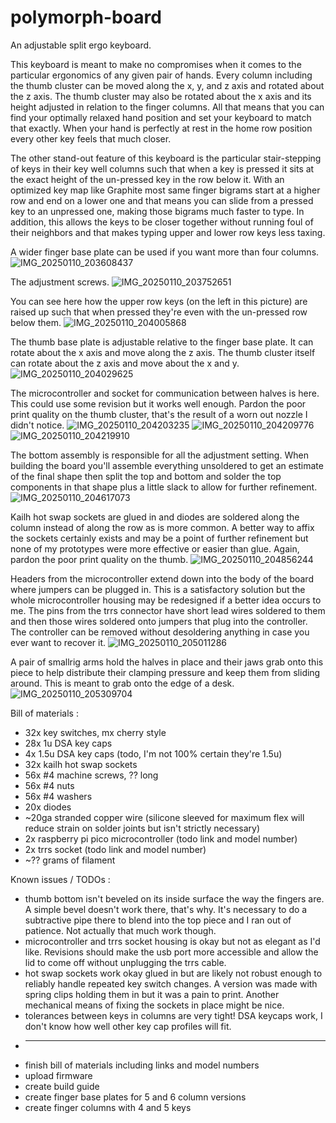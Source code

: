# polymorph-board
An adjustable split ergo keyboard.

This keyboard is meant to make no compromises when it comes to the particular ergonomics of any given pair of hands. Every column including the thumb cluster can be moved along the x, y, and z axis and rotated about the z axis. The thumb cluster may also be rotated about the x axis and its height adjusted in relation to the finger columns. All that means that you can find your optimally relaxed hand position and set your keyboard to match that exactly. When your hand is perfectly at rest in the home row position every other key feels that much closer. 

The other stand-out feature of this keyboard is the particular stair-stepping of keys in their key well columns such that when a key is pressed it sits at the exact height of the un-pressed key in the row below it. With an optimized key map like Graphite most same finger bigrams start at a higher row and end on a lower one and that means you can slide from a pressed key to an unpressed one, making those bigrams much faster to type. In addition, this allows the keys to be closer together without running foul of their neighbors and that makes typing upper and lower row keys less taxing.

A wider finger base plate can be used if you want more than four columns.
![IMG_20250110_203608437](https://github.com/user-attachments/assets/b5d258c4-efec-4ebe-bb8e-207b00deffc2)

The adjustment screws.
![IMG_20250110_203752651](https://github.com/user-attachments/assets/1bca5ab3-baf0-4387-9625-17eecc45b76d)

You can see here how the upper row keys (on the left in this picture) are raised up such that when pressed they're even with the un-pressed row below them.
![IMG_20250110_204005868](https://github.com/user-attachments/assets/b4d5b770-d449-46d0-84c8-2078c94a75fd)

The thumb base plate is adjustable relative to the finger base plate. It can rotate about the x axis and move along the z axis. The thumb cluster itself can rotate about the z axis and move about the x and y.
![IMG_20250110_204029625](https://github.com/user-attachments/assets/aa81ae14-eec1-42cc-ba2f-ed9372bd197e)

The microcontroller and socket for communication between halves is here. This could use some revision but it works well enough. Pardon the poor print quality on the thumb cluster, that's the result of a worn out nozzle I didn't notice.
![IMG_20250110_204203235](https://github.com/user-attachments/assets/0b7413ba-6def-42da-ad27-2931fb214588)
![IMG_20250110_204209776](https://github.com/user-attachments/assets/528954d0-ddf8-4fea-8576-8c5f676db565)
![IMG_20250110_204219910](https://github.com/user-attachments/assets/db86c64f-d9b1-4d38-9b43-4cf2f23d818d)

The bottom assembly is responsible for all the adjustment setting. When building the board you'll assemble everything unsoldered to get an estimate of the final shape then split the top and bottom and solder the top components in that shape plus a little slack to allow for further refinement.
![IMG_20250110_204617073](https://github.com/user-attachments/assets/b43d128e-4b26-4417-bc32-90a3ee7db367)

Kailh hot swap sockets are glued in and diodes are soldered along the column instead of along the row as is more common. A better way to affix the sockets certainly exists and may be a point of further refinement but none of my prototypes were more effective or easier than glue. Again, pardon the poor print quality on the thumb.
![IMG_20250110_204856244](https://github.com/user-attachments/assets/4c306214-60d6-45cb-a231-bc08de962108)

Headers from the microcontroller extend down into the body of the board where jumpers can be plugged in. This is a satisfactory solution but the whole microcontroller housing may be redesigned if a better idea occurs to me. The pins from the trrs connector have short lead wires soldered to them and then those wires soldered onto jumpers that plug into the controller. The controller can be removed without desoldering anything in case you ever want to recover it.
![IMG_20250110_205011286](https://github.com/user-attachments/assets/1c6c2d5f-0c6e-440f-a349-82f9d075dbe6)

A pair of smallrig arms hold the halves in place and their jaws grab onto this piece to help distribute their clamping pressure and keep them from sliding around. This is meant to grab onto the edge of a desk.
![IMG_20250110_205309704](https://github.com/user-attachments/assets/283e6bdc-72c7-4f4e-a22c-619152686ff9)

Bill of materials :
* 32x key switches, mx cherry style
* 28x 1u DSA key caps
* 4x 1.5u DSA key caps (todo, I'm not 100% certain they're 1.5u)
* 32x kailh hot swap sockets
* 56x #4 machine screws, ?? long
* 56x #4 nuts
* 56x #4 washers
* 20x diodes
* ~20ga stranded copper wire (silicone sleeved for maximum flex will reduce strain on solder joints but isn't strictly necessary)
* 2x raspberry pi pico microcontroller (todo link and model number)
* 2x trrs socket (todo link and model number)
* ~?? grams of filament

Known issues / TODOs :
* thumb bottom isn't beveled on its inside surface the way the fingers are. A simple bevel doesn't work there, that's why. It's necessary to do a subtractive pipe there to blend into the top piece and I ran out of patience. Not actually that much work though.
* microcontroller and trrs socket housing is okay but not as elegant as I'd like. Revisions should make the usb port more accessible and allow the lid to come off without unplugging the trrs cable.
* hot swap sockets work okay glued in but are likely not robust enough to reliably handle repeated key switch changes. A version was made with spring clips holding them in but it was a pain to print. Another mechanical means of fixing the sockets in place might be nice.
* tolerances between keys in columns are very tight! DSA keycaps work, I don't know how well other key cap profiles will fit.
* ---
* finish bill of materials including links and model numbers
* upload firmware
* create build guide
* create finger base plates for 5 and 6 column versions
* create finger columns with 4 and 5 keys
